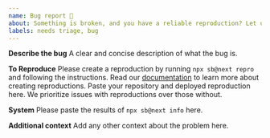 ```yaml
---
name: Bug report 🐞
about: Something is broken, and you have a reliable reproduction? Let us know here. For questions, please use "Question" below.
labels: needs triage, bug
---
```


**Describe the bug**
A clear and concise description of what the bug is.

**To Reproduce**
Please create a reproduction by running `npx sb@next repro` and following the instructions. Read our [documentation](https://storybook.js.org/docs/react/contribute/how-to-reproduce) to learn more about creating reproductions.
Paste your repository and deployed reproduction here. We prioritize issues with reproductions over those without.

**System**
Please paste the results of `npx sb@next info` here.

**Additional context**
Add any other context about the problem here.
